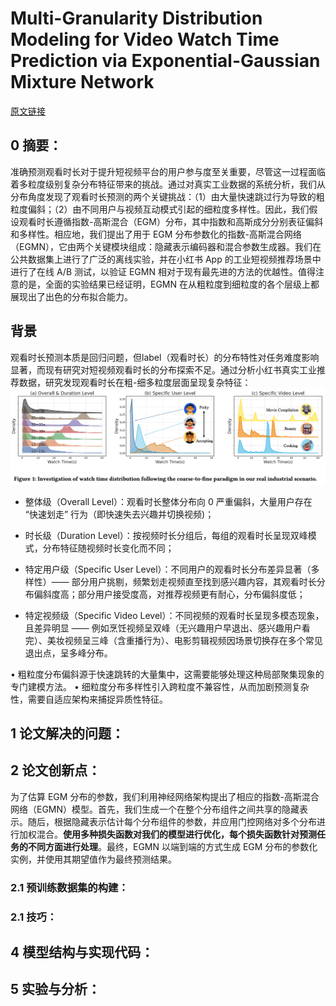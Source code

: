 # Multi-Granularity Distribution Modeling for Video Watch Time Prediction via Exponential-Gaussian Mixture Network
[原文链接](https://arxiv.org/pdf/2508.12665)
## 0 摘要：
准确预测观看时长对于提升短视频平台的用户参与度至关重要，尽管这一过程面临着多粒度级别复杂分布特征带来的挑战。通过对真实工业数据的系统分析，我们从分布角度发现了观看时长预测的两个关键挑战：（1）由大量快速跳过行为导致的粗粒度偏斜；（2）由不同用户与视频互动模式引起的细粒度多样性。因此，我们假设观看时长遵循指数-高斯混合（EGM）分布，其中指数和高斯成分分别表征偏斜和多样性。相应地，我们提出了用于 EGM 分布参数化的指数-高斯混合网络（EGMN），它由两个关键模块组成：隐藏表示编码器和混合参数生成器。我们在公共数据集上进行了广泛的离线实验，并在小红书 App 的工业短视频推荐场景中进行了在线 A/B 测试，以验证 EGMN 相对于现有最先进的方法的优越性。值得注意的是，全面的实验结果已经证明，EGMN 在从粗粒度到细粒度的各个层级上都展现出了出色的分布拟合能力。

## 背景
观看时长预测本质是回归问题，但label（观看时长）的分布特性对任务难度影响显著，而现有研究对短视频观看时长的分布探索不足。通过分析小红书真实工业推荐数据，研究发现观看时长在粗-细多粒度层面呈现复杂特征：
![输入图片说明](/imgs/2025-09-08/3rSuZYswSklIvveE.png)
-   整体级（Overall Level）：观看时长整体分布向 0 严重偏斜，大量用户存在 “快速划走” 行为（即快速失去兴趣并切换视频)；
    
-   时长级（Duration Level）：按视频时长分组后，每组的观看时长呈现双峰模式，分布特征随视频时长变化而不同；
    
-   特定用户级（Specific User Level）：不同用户的观看时长分布差异显著（多样性）—— 部分用户挑剔，频繁划走视频直至找到感兴趣内容，其观看时长分布偏斜度高；部分用户接受度高，对推荐视频更有耐心，分布偏斜度低；
    
-   特定视频级（Specific Video Level）：不同视频的观看时长呈现多模态现象，且差异明显 —— 例如烹饪视频呈双峰（无兴趣用户早退出、感兴趣用户看完）、美妆视频呈三峰（含重播行为）、电影剪辑视频因场景切换存在多个常见退出点，呈多峰分布。

• 粗粒度分布偏斜源于快速跳转的大量集中，这需要能够处理这种局部聚集现象的专门建模方法。
• 细粒度分布多样性引入跨粒度不兼容性，从而加剧预测复杂性，需要自适应架构来捕捉异质性特征。

## 1 论文解决的问题：


## 2 论文创新点：
为了估算 EGM 分布的参数，我们利用神经网络架构提出了相应的指数-高斯混合网络（EGMN）模型。首先，我们生成一个在整个分布组件之间共享的隐藏表示。随后，根据隐藏表示估计每个分布组件的参数，并应用门控网络对多个分布进行加权混合。**使用多种损失函数对我们的模型进行优化，每个损失函数针对预测任务的不同方面进行处理**。最终，EGMN 以端到端的方式生成 EGM 分布的参数化实例，并使用其期望值作为最终预测结果。

### 2.1 预训练数据集的构建：


### 2.1 技巧：


## 4 模型结构与实现代码：


## 5 实验与分析：

<!--stackedit_data:
eyJoaXN0b3J5IjpbLTE2NDMyMzc0NTksMTMzNTA4MDgxMSwzMD
gwNDEwMDRdfQ==
-->